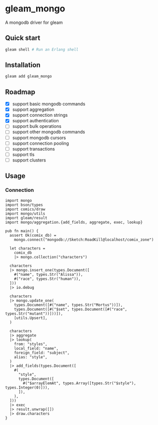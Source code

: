 # gleam_mongo

A mongodb driver for gleam

## Quick start

```sh
gleam shell # Run an Erlang shell
```

## Installation

```sh
gleam add gleam_mongo
```

## Roadmap

- [x] support basic mongodb commands
- [x] support aggregation
- [x] support connection strings
- [x] support authentication
- [ ] support bulk operations
- [ ] support other mongodb commands
- [ ] support mongodb cursors
- [ ] support connection pooling
- [ ] support transactions
- [ ] support tls
- [ ] support clusters

## Usage

### Connection

```gleam
import mongo
import bson/types
import comics/draw
import mongo/utils
import gleam/result
import mongo/aggregation.{add_fields, aggregate, exec, lookup}

pub fn main() {
  assert Ok(comix_db) =
    mongo.connect("mongodb://Sketch:RoadKill@localhost/comix_zone")

  let characters =
    comix_db
    |> mongo.collection("characters")

  characters
  |> mongo.insert_one(types.Document([
    #("name", types.Str("Alissa")),
    #("race", types.Str("human")),
  ]))
  |> io.debug

  characters
  |> mongo.update_one(
    types.Document([#("name", types.Str("Mortus"))]),
    types.Document([#("$set", types.Document([#("race", types.Str("mutant"))]))]),
    [utils.Upsert],
  )

  characters
  |> aggregate
  |> lookup(
    from: "styles",
    local_field: "name",
    foreign_field: "subject",
    alias: "style",
  )
  |> add_fields(types.Document([
    #(
      "style",
      types.Document([
        #("$arrayElemAt", types.Array([types.Str("$style"), types.Integer(0)])),
      ]),
    ),
  ]))
  |> exec
  |> result.unwrap([])
  |> draw.characters
}
```
